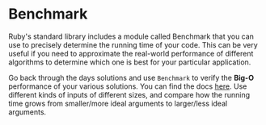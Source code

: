 # Benchmark

Ruby's standard library includes a module called Benchmark that you can use to precisely determine the running time of your code. This can be very useful if you need to approximate the real-world performance of different algorithms to determine which one is best for your particular application.

Go back through the days solutions and use `Benchmark` to verify the **Big-O** performance of your various solutions. You can find the docs [here][benchmark-docs]. Use different kinds of inputs of different sizes, and compare how the running time grows from smaller/more ideal arguments to larger/less ideal arguments.

[benchmark-docs]:
http://ruby-doc.org/stdlib-2.1.2/libdoc/benchmark/rdoc/Benchmark.html
